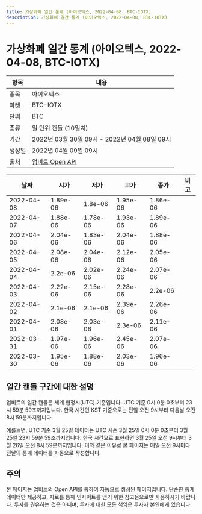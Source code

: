 ```yaml
---
title: 가상화폐 일간 통계 (아이오텍스, 2022-04-08, BTC-IOTX)
description: 가상화폐 일간 통계 (아이오텍스, 2022-04-08, BTC-IOTX)
---
```



가상화폐 일간 통계 (아이오텍스, 2022-04-08, BTC-IOTX)
===

|항목|내용|
|--|--|
|종목|아이오텍스|
|마켓|BTC-IOTX|
|단위|BTC|
|종류|일 단위 캔들 (10일치)|
|기간|2022년 03월 30일 09시 - 2022년 04월 08일 09시|
|생성일|2022년 04월 09일 09시|
|출처|[업비트 Open API](https://docs.upbit.com)|


|날짜|시가|저가|고가|종가|비고|
|--|--|--|--|--|--|
|2022-04-08|1.89e-06|1.8e-06|1.95e-06|1.86e-06|    |
|2022-04-07|1.88e-06|1.78e-06|1.93e-06|1.89e-06|    |
|2022-04-06|2.04e-06|1.83e-06|2.04e-06|1.88e-06|    |
|2022-04-05|2.08e-06|2.04e-06|2.12e-06|2.05e-06|    |
|2022-04-04|2.2e-06|2.02e-06|2.24e-06|2.07e-06|    |
|2022-04-03|2.22e-06|2.15e-06|2.28e-06|2.2e-06|    |
|2022-04-02|2.1e-06|2.1e-06|2.39e-06|2.26e-06|    |
|2022-04-01|2.08e-06|2.03e-06|2.3e-06|2.11e-06|    |
|2022-03-31|1.97e-06|1.96e-06|2.45e-06|2.07e-06|    |
|2022-03-30|1.95e-06|1.88e-06|2.03e-06|1.96e-06|    |


일간 캔들 구간에 대한 설명
---


업비트의 일간 캔들은 세계 협정시(UTC) 기준입니다. 
UTC 기준 0시 0분 0초부터 23시 59분 59초까지입니다. 
한국 시간인 KST 기준으로는 전일 오전 9시부터 다음날 오전 8시 59분까지입니다. 


예를들면, UTC 기준 3월 25일 데이터는 UTC 시준 3월 25일 0시 0분 0초부터 3월 25일 23시 59분 59초까지입니다. 
한국 시간으로 표현하면 3월 25일 오전 9시부터 3월 26일 오전 8시 59분까지입니다. 
이와 같은 이유로 본 페이지는 매일 오전 9시마다 전날의 통계 데이터를 자동으로 작성합니다. 


주의
---


본 페이지는 업비트의 Open API를 통하여 자동으로 생성된 페이지입니다. 
단순한 통계 데이터만 제공하고, 자료를 통해 인사이트를 얻기 위한 참고용으로만 사용하시기 바랍니다. 
투자를 권유하는 것은 아니며, 투자에 대한 모든 책임은 투자자 본인에게 있습니다. 
